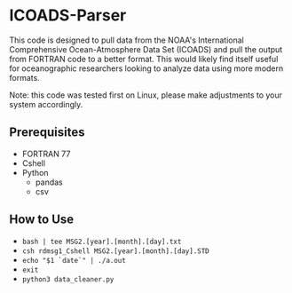 # ICOADS-Parser

This code is designed to pull data from the NOAA's International Comprehensive Ocean-Atmosphere Data Set (ICOADS) and pull the output from FORTRAN code to a better format. This would likely find itself useful for oceanographic researchers looking to analyze data using more modern formats.

Note: this code was tested first on Linux, please make adjustments to your system accordingly.

## Prerequisites
+ FORTRAN 77
+ Cshell
+ Python
  + pandas
  + csv

## How to Use
+ ```bash | tee MSG2.[year].[month].[day].txt```
+ ```csh rdmsg1_Cshell MSG2.[year].[month].[day].STD```
+ ```echo "$1 `date`" | ./a.out```
+ ```exit```
+ ```python3 data_cleaner.py```
